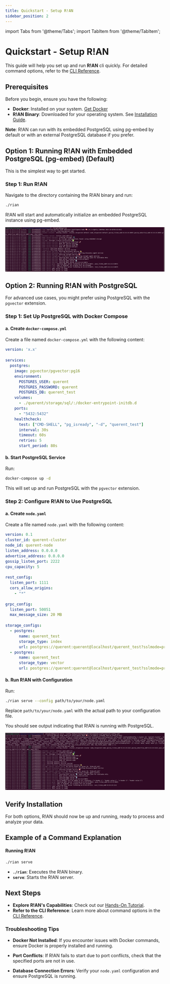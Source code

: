 ```yaml
---
title: Quickstart - Setup R!AN
sidebar_position: 2
---
```


import Tabs from '@theme/Tabs';
import TabItem from '@theme/TabItem';


# Quickstart - Setup R!AN

This guide will help you set up and run **R!AN** cli quickly. For detailed command options, refer to the [CLI Reference](../reference/cli.md).

## Prerequisites

Before you begin, ensure you have the following:

- **Docker**: Installed on your system. [Get Docker](https://docs.docker.com/get-docker/)
- **R!AN Binary**: Downloaded for your operating system. See [Installation Guide](../get-started/installation.md).

**Note**: R!AN can run with its embedded PostgreSQL using pg-embed by default or with an external PostgreSQL database if you prefer.

## Option 1: Running R!AN with Embedded PostgreSQL (pg-embed) (Default)

This is the simplest way to get started.

### Step 1: Run R!AN

Navigate to the directory containing the R!AN binary and run:

```bash
./rian
```

R!AN will start and automatically initialize an embedded PostgreSQL instance using pg-embed.


![R!AN running with Embedded PostgreSQL](../assets/get-started/rain_startup_pgembed.png)

## Option 2: Running R!AN with PostgreSQL

For advanced use cases, you might prefer using PostgreSQL with the `pgvector` extension.

### Step 1: Set Up PostgreSQL with Docker Compose

#### a. Create `docker-compose.yml`

Create a file named `docker-compose.yml` with the following content:

```yaml
version: 'x.x'

services:
  postgres:
    image: pgvector/pgvector:pg16
    environment:
      POSTGRES_USER: querent
      POSTGRES_PASSWORD: querent
      POSTGRES_DB: querent_test
    volumes:
      - ./querent/storage/sql/:/docker-entrypoint-initdb.d
    ports:
      - "5432:5432"
    healthcheck:
      test: ["CMD-SHELL", "pg_isready", "-d", "querent_test"]
      interval: 30s
      timeout: 60s
      retries: 5
      start_period: 80s
```

#### b. Start PostgreSQL Service

Run:

```bash
docker-compose up -d
```

This will set up and run PostgreSQL with the `pgvector` extension.

### Step 2: Configure R!AN to Use PostgreSQL

#### a. Create `node.yaml`

Create a file named `node.yaml` with the following content:

```yaml
version: 0.1
cluster_id: querent-cluster
node_id: querent-node
listen_address: 0.0.0.0
advertise_address: 0.0.0.0
gossip_listen_port: 2222
cpu_capacity: 5

rest_config:
  listen_port: 1111
  cors_allow_origins:
    - "*"

grpc_config:
  listen_port: 50051
  max_message_size: 20 MB

storage_configs:
  - postgres:
      name: querent_test
      storage_type: index
      url: postgres://querent:querent@localhost/querent_test?sslmode=prefer
  - postgres:
      name: querent_test
      storage_type: vector
      url: postgres://querent:querent@localhost/querent_test?sslmode=prefer
```

#### b. Run R!AN with Configuration

Run:

```bash
./rian serve --config path/to/your/node.yaml
```

Replace `path/to/your/node.yaml` with the actual path to your configuration file.

You should see output indicating that R!AN is running with PostgreSQL.

![R!AN running with PostgreSQL](../assets/get-started/rian_with_pg.png)

## Verify Installation

For both options, R!AN should now be up and running, ready to process and analyze your data.

## Example of a Command Explanation

#### Running R!AN

```bash
./rian serve
```

- **`./rian`**: Executes the R!AN binary.
- **`serve`**: Starts the R!AN server.

## Next Steps

- **Explore R!AN's Capabilities**: Check out our [Hands-On Tutorial](../get-started/agn_quickstart.md).
- **Refer to the CLI Reference**: Learn more about command options in the [CLI Reference](../reference/cli.md).




### Troubleshooting Tips

- **Docker Not Installed**: If you encounter issues with Docker commands, ensure Docker is properly installed and running.

- **Port Conflicts**: If R!AN fails to start due to port conflicts, check that the specified ports are not in use.

- **Database Connection Errors**: Verify your `node.yaml` configuration and ensure PostgreSQL is running.



